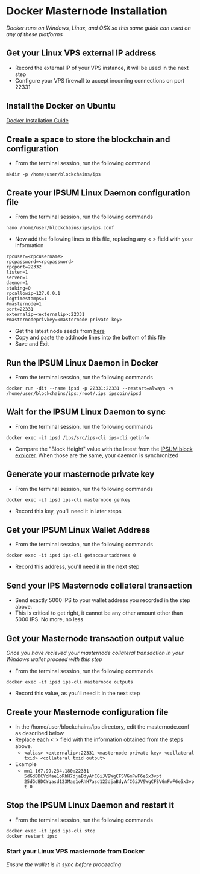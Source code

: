 # Docker Masternode Installation
*Docker runs on Windows, Linux, and OSX so this same guide can used on any of these platforms*

## Get your Linux VPS external IP address

  * Record the external IP of your VPS instance, it will be used in the next step
  * Configure your VPS firewall to accept incoming connections on port 22331

## Install the Docker on Ubuntu

[Docker Installation Guide](https://docs.docker.com/install/linux/docker-ce/ubuntu/)

## Create a space to store the blockchain and configuration

  * From the terminal session, run the following command
  ```
  mkdir -p /home/user/blockchains/ips
  ```
## Create your IPSUM Linux Daemon configuration file

* From the terminal session, run the following commands
```
nano /home/user/blockchains/ips/ips.conf
```

* Now add the following lines to this file, replacing any < > field with your information
```
rpcuser=<rpcusername>
rpcpassword=<rpcpassword>
rpcport=22332
listen=1
server=1
daemon=1
staking=0
rpcallowip=127.0.0.1
logtimestamps=1
#masternode=1
port=22331
externalip=<externalip>:22331
#masternodeprivkey=<masternode private key>
```

* Get the latest node seeds from [here](https://github.com/ipsum-network/seeds/blob/master/README.md)
* Copy and paste the addnode lines into the bottom of this file
* Save and Exit

## Run the IPSUM Linux Daemon in Docker

* From the terminal session, run the following commands
```
docker run -dit --name ipsd -p 22331:22331 --restart=always -v /home/user/blockchains/ips:/root/.ips ipscoin/ipsd
```

## Wait for the IPSUM Linux Daemon to sync

* From the terminal session, run the following commands
```
docker exec -it ipsd /ips/src/ips-cli ips-cli getinfo
```
* Compare the "Block Height" value with the latest from the [IPSUM block explorer](https://explorer.ipsum.network/). When those are the same, your daemon is synchronized 

## Generate your masternode private key

* From the terminal session, run the following commands
```
docker exec -it ipsd ips-cli masternode genkey
```
* Record this key, you'll need it in later steps

## Get your IPSUM Linux Wallet Address

  * From the terminal session, run the following commands
  ```
  docker exec -it ipsd ips-cli getaccountaddress 0
  ```
  * Record this address, you'll need it in the next step
  
## Send your IPS Masternode collateral transaction

  * Send exactly 5000 IPS to your wallet address you recorded in the step above.
  * This is critical to get right, it cannot be any other amount other than 5000 IPS. No more, no less

## Get your Masternode transaction output value
*Once you have recieved your masternode collateral transaction in your Windows wallet proceed with this step*

  * From the terminal session, run the following commands
  ```
  docker exec -it ipsd ips-cli masternode outputs
  ```
  * Record this value, as you'll need it in the next step

## Create your Masternode configuration file

  * In the /home/user/blockchains/ips directory, edit the masternode.conf as described below
  * Replace each < > field with the information obtained from the steps above.
    * ```<alias> <externalip>:22331 <masternode private key> <collateral txid> <collateral txid output>```
  * Example
    * ```mn1 167.99.234.180:22331 5dGdBDCYqMae1oRhH7djaBdyAfCGiJV9WgCFSVGmFwF6e5x3vpt 25dGdBDCYqasd123Mae1oRhH7asd123djaBdyAfCGiJV9WgCFSVGmFwF6e5x3vpt 0```
    
## Stop the IPSUM Linux Daemon and restart it

* From the terminal session, run the following commands
```
docker exec -it ipsd ips-cli stop
docker restart ipsd
```

### Start your Linux VPS masternode from Docker
*Ensure the wallet is in sync before proceeding*

